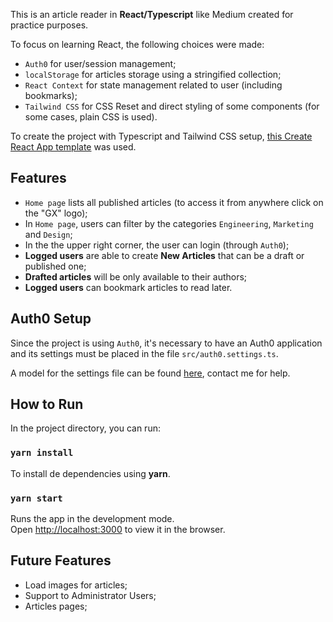 This is an article reader in **React/Typescript** like Medium created for practice purposes.

To focus on learning React, the following choices were made:
- `Auth0` for user/session management;
- `localStorage` for articles storage using a stringified collection;
- `React Context` for state management related to user (including bookmarks);
- `Tailwind CSS` for CSS Reset and direct styling of some components (for some cases, plain CSS is used).

To create the project with Typescript and Tailwind CSS setup, [this Create React App template](https://github.com/ericgibby/cra-template-craco-tailwindcss-typescript) was used.

## Features

- `Home page` lists all published articles (to access it from anywhere click on the "GX" logo);
- In `Home page`, users can filter by the categories `Engineering`, `Marketing` and `Design`;
- In the the upper right corner, the user can login (through `Auth0`);
- **Logged users** are able to create **New Articles** that can be a draft or published one;
- **Drafted articles** will be only available to their authors;
- **Logged users** can bookmark articles to read later.


## Auth0 Setup

Since the project is using `Auth0`, it's necessary to have an Auth0 application and its settings must be placed in the file `src/auth0.settings.ts`.

A model for the settings file can be found [here](/auth0-sample.settings.ts), contact me for help.

## How to Run

In the project directory, you can run:

### `yarn install`

To install de dependencies using **yarn**.

### `yarn start`

Runs the app in the development mode.<br />
Open [http://localhost:3000](http://localhost:3000) to view it in the browser.

## Future Features

- Load images for articles;
- Support to Administrator Users;
- Articles pages;
